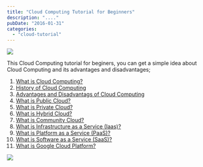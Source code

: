 ```yaml
---
title: "Cloud Computing Tutorial for Beginners"
description: "...."
pubDate: "2016-01-31"
categories: 
  - "cloud-tutorial"
---
```


[![](/images/cloud-computing-tutorial.jpg)](http://3.bp.blogspot.com/-_H6elhG40Tg/Vq48BJCfX-I/AAAAAAAACsg/SVjwkVblLvs/s1600/cloud-computing-tutorial.jpg)

  

This Cloud Computing tutorial for beginers, you can get a simple idea about Cloud Computing and its advantages and disadvantages;

  

1. [What is Cloud Computing?](http://www.buddhilive.com/2016/01/what-is-cloud-computing.html)
2. [History of Cloud Computing](http://www.buddhilive.com/2016/01/history-of-cloud-computing.html)
3. [Advantages and Disadvantags of Cloud Computing](http://www.buddhilive.com/2016/01/advantages-and-disadvantags-of-cloud.html)
4. [What is Public Cloud?](http://www.buddhilive.com/2016/01/what-is-public-cloud.html)
5. [What is Private Cloud?](http://www.buddhilive.com/2016/01/what-is-private-cloud.html)
6. [What is Hybrid Cloud?](http://www.buddhilive.com/2016/01/what-is-hybrid-cloud.html)
7. [What is Community Cloud?](http://www.buddhilive.com/2016/01/what-is-community-cloud.html)
8. [What is Infrastructure as a Service (Iaas)?](http://www.buddhilive.com/2016/01/what-is-infrastructure-as-service-iaas.html)
9. [What is Platform as a Service (PaaS)?](http://www.buddhilive.com/2016/01/what-is-platform-as-service-paas.html)
10. [What is Software as a Service (SaaS)?](http://www.buddhilive.com/2016/01/what-is-software-as-service-saas.html)
11. [What is Google Cloud Platform?](http://www.buddhilive.com/2016/01/what-is-google-cloud-platform.html)

  

[![](/images/417346-back-up-your-cloud-how-to-download-all-your-data.jpg)](http://2.bp.blogspot.com/-6NX4Ezlf5h0/VrI7rBAmpuI/AAAAAAAACtM/P7mmde06KAA/s1600/417346-back-up-your-cloud-how-to-download-all-your-data.jpg)
